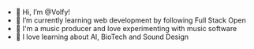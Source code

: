 - 👋 Hi, I’m @Volfy!
- 🌱 I’m currently learning web development by following Full Stack Open
- 🎼 I'm a music producer and love experimenting with music software
- 💭 I love learning about AI, BioTech and Sound Design

<!---
Volfy/Volfy is a ✨ special ✨ repository because its `README.md` (this file) appears on your GitHub profile.
You can click the Preview link to take a look at your changes.
--->

